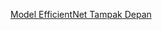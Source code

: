 [Model EfficientNet Tampak Depan](https://drive.google.com/drive/folders/1wAsb1xeKr3LyKSjqCDxP7kcguOzKVcar?usp=drive_link)
